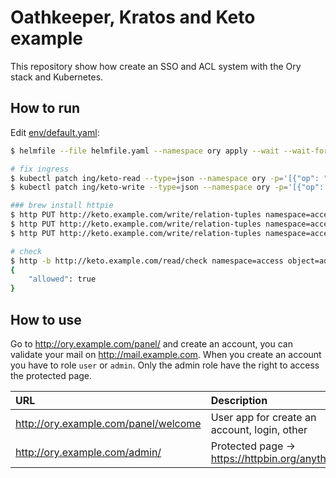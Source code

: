 # Oathkeeper, Kratos and Keto example

This repository show how create an SSO and ACL system with the Ory stack and Kubernetes.

## How to run

Edit [env/default.yaml](env/default.yaml):

```bash
$ helmfile --file helmfile.yaml --namespace ory apply --wait --wait-for-jobs

# fix ingress 
$ kubectl patch ing/keto-read --type=json --namespace ory -p='[{"op": "replace", "path": "/spec/rules/0/http/paths/0/backend/service/name", "value":"keto-read"}]'
$ kubectl patch ing/keto-write --type=json --namespace ory -p='[{"op": "replace", "path": "/spec/rules/0/http/paths/0/backend/service/name", "value":"keto-write"}]'

### brew install httpie
$ http PUT http://keto.example.com/write/relation-tuples namespace=access object=administration relation=access subject_id=admin
$ http PUT http://keto.example.com/write/relation-tuples namespace=access object=application relation=access subject_id=admin
$ http PUT http://keto.example.com/write/relation-tuples namespace=access object=application relation=access subject_id=user

# check
$ http -b http://keto.example.com/read/check namespace=access object=administration relation=access subject_id=admin
{
    "allowed": true
}
```

## How to use

Go to http://ory.example.com/panel/ and create an account, you can validate your mail on http://mail.example.com. When you create an account you have to role `user` or `admin`. Only the admin role have the right to access the protected page.

| URL | Description |
| :--- | :--- |
| http://ory.example.com/panel/welcome | User app for create an account, login, other |
| http://ory.example.com/admin/ | Protected page -> https://httpbin.org/anything |
